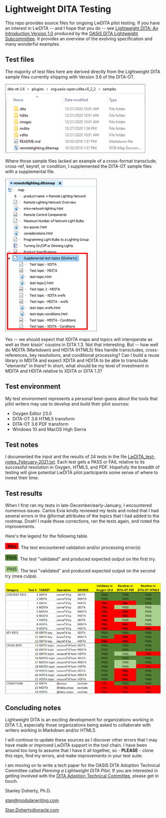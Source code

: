# Lightweight DITA Testing

This repo provides source files for ongoing LwDITA pilot testing. If you have an interest in LwDITA -- and I hope that you do -- see [Lightweight DITA: An Introduction Version 1.0](http://docs.oasis-open.org/dita/LwDITA/v1.0/cn02/LwDITA-v1.0-cn02.pdf) produced by the [OASIS DITA Lightweight Subcommittee](https://www.oasis-open.org/committees/tc_home.php?wg_abbrev=dita-lightweight-dita). It provides an overview of the evolving specification and many wonderful examples. 

## Test files

The majority of test files here are derived directly from the Lightweight DITA sample files currently shipping with Version 3.6 of the DITA-OT. 

![dita-ot-3.6 sample files](images/samples1.png)

Where those sample files lacked an example of a cross-format transclude, cross-ref, keyref, or condition, I supplemented the DITA-OT sample files with a supplemental file.   

![dita-ot-3.6 sample files](images/samples2.png)

Yes -- we should expect that XDITA maps and topics will interoperate as well as their kissin' cousins in DITA 1.3. Not that interesting. But -- how well do MDITA (Markdown) and HDITA (HTML5) files handle transcludes, cross-references, key resolutions, and conditional processing? Can I build a reuse library in MDITA and expect XDITA and HDITA to be able to transclude "elements" in there? In short, what should be my level of investment in MDITA and HDITA relative to XDITA or DITA 1.3? 

## Test environment 

My test environment represents a personal best-guess about the tools that pilot writers may use to develop and build their pilot sources:

* Oxygen Editor 23.0  
* DITA-OT 3.6 HTML5 transform
* DITA-OT 3.6 PDF transform
* Windows 10 and MacOS High Sierra

## Test notes

I documented the input and the results of 24 tests in the file [LwDITA_test-notes_February-2021.txt](LwDITA_test-notes_February-2021.txt). Each test gets a PASS or FAIL relative to its successful resolution in Oxygen, HTML5, and PDF. Hopefully the breadth of testing will give potential LwDITA pilot participants some sense of where to invest their time.  

## Test results

When I first ran my tests in late-December/early-January, I encountered numerous issues. Carlos Evia kindly reviewed my tests and noted that I had several errors in the @format attributes of the topics that I had added to the rootmap. Doah! I made those corrections, ran the tests again, and noted the improvements.

Here's the legend for the following table. 

![FAIL icon](./images/icon_fail.png): The test encountered validation and/or processing error(s) 

![PASS icon](./images/icon_pass1.png): The test "validated" and produced expected output on the first try.   
 
![PASS icon](./images/icon_pass2.png): The test "validated" and produced expected output on the second try (mea culpa).  

![February test results](./images/results-feb-2021.png)

## Concluding notes

Lightweight DITA is an exciting development for organizations working in DITA 1.3, especially those organizations being asked to collaborate with writers working in Markdown and/or HTML5.

I will continue to update these sources as I discover other errors that I may have made or improved LwDITA support in the tool chain. I have been around too long to assume that I have it all together, so - **PLEASE** - clone this repo, find my errors, and make improvements in your test suite.   

I am moving on to write a tech paper for the OASIS DITA Adoption Technical Committee called *Planning a Lightweight DITA Pilot*. If you are interested in getting involved with the [DITA Adoption Technical Committee](https://www.oasis-open.org/committees/tc_home.php?wg_abbrev=dita-adoption), please get in touch.  

Stanley Doherty, Ph.D.

stan@modularwriting.com

Stan.Doherty@oracle.com

   